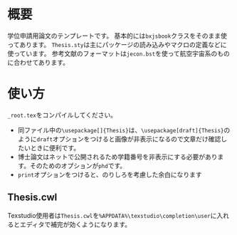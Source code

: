 # 概要
学位申請用論文のテンプレートです。
基本的には`bxjsbook`クラスをそのまま使ってあります。
`Thesis.sty`は主にパッケージの読み込みやマクロの定義などに使っています。
参考文献のフォーマットは`jecon.bst`を使って航空宇宙系のものに合わせてあります。

# 使い方
`_root.tex`をコンパイルしてください。

- 同ファイル中の`\usepackage[]{Thesis}`は、`\usepackage[draft]{Thesis}`のように`draft`オプションをつけると画像が非表示になるので文章だけ確認したいときに便利です。
- 博士論文はネットで公開されるため学籍番号を非表示にする必要があります。そのためのオプションが`phd`です。
- `print`オプションをつけると、のりしろを考慮した余白になります

## Thesis.cwl
Texstudio使用者は`Thesis.cwl`を`%APPDATA%\texstudio\completion\user`に入れるとエディタで補完が効くようになります。
